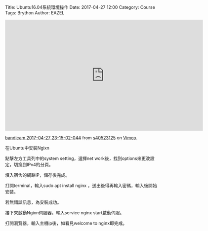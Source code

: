 Title: Ubuntu16.04系統環境操作
Date: 2017-04-27 12:00
Category: Course
Tags: Brython
Author: EAZEL

<iframe src="https://player.vimeo.com/video/215047306" width="640" height="360" frameborder="0" webkitallowfullscreen mozallowfullscreen allowfullscreen></iframe>
<p><a href="https://vimeo.com/215047306">bandicam 2017-04-27 23-15-02-044</a> from <a href="https://vimeo.com/user57035041">s40523125</a> on <a href="https://vimeo.com">Vimeo</a>.</p>

在Ubuntu中安裝Ngixn


點擊左方工具列中的system setting，選擇net work後，找到options來更改設定，切換到IPv4的分頁。


填入宿舍的網路IP，儲存後完成。


打開terminal，輸入sudo apt install nginx ，送出後得再輸入密碼，輸入後開始安裝。 


若無錯誤訊息，為安裝成功。


 接下來啟動Ngixn伺服器，輸入service nginx start啟動伺服。


打開瀏覽器，輸入主機ip後，如看見welcome to nginx即完成。


